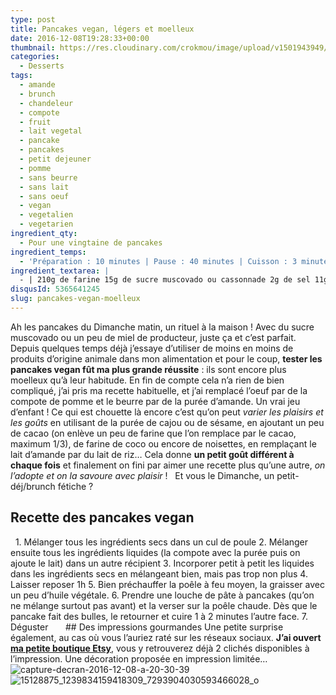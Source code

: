 ```yaml
---
type: post
title: Pancakes vegan, légers et moelleux
date: 2016-12-08T19:28:33+00:00
thumbnail: https://res.cloudinary.com/crokmou/image/upload/v1501943949/pancakes-vegan-vg-crokmou-blog-culinaire-belge-1.jpg
categories: 
  - Desserts
tags: 
  - amande
  - brunch
  - chandeleur
  - compote
  - fruit
  - lait vegetal
  - pancake
  - pancakes
  - petit dejeuner
  - pomme
  - sans beurre
  - sans lait
  - sans oeuf
  - vegan
  - vegetalien
  - vegetarien
ingredient_qty: 
  - Pour une vingtaine de pancakes
ingredient_temps: 
  - 'Préparation : 10 minutes | Pause : 40 minutes | Cuisson : 3 minutes'
ingredient_textarea: |
  - | 210g de farine 15g de sucre muscovado ou cassonnade 2g de sel 11g de levure chimique + 2g de bicarbonate de soude 50g de compote de pommes (ou de banane) 300g de lait d'amande à température ambiante 40g de purée d'amandes (ma préférée se trouve chez [Keimling](http://www.crokmou.com/2014/08/keimling-specialiste-du-raw-food-concours))
disqusId: 5365641245
slug: pancakes-vegan-moelleux
---
```


Ah les pancakes du Dimanche matin, un rituel à la maison ! Avec du sucre muscovado ou un peu de miel de producteur, juste ça et c’est parfait. Depuis quelques temps déjà j’essaye d’utiliser de moins en moins de produits d’origine animale dans mon alimentation et pour le coup, **tester les pancakes vegan fût ma plus grande réussite** : ils sont encore plus moelleux qu’à leur habitude. En fin de compte cela n’a rien de bien compliqué, j’ai pris ma recette habituelle, et j’ai remplacé l’oeuf par de la compote de pomme et le beurre par de la purée d’amande. Un vrai jeu d’enfant ! Ce qui est chouette là encore c’est qu’on peut _varier les plaisirs et les goûts_ en utilisant de la purée de cajou ou de sésame, en ajoutant un peu de cacao (on enlève un peu de farine que l’on remplace par le cacao, maximum 1/3), de farine de coco ou encore de noisettes, en remplaçant le lait d’amande par du lait de riz… Cela donne **un petit goût différent à chaque fois** et finalement on fini par aimer une recette plus qu’une autre, _on l’adopte et on la savoure avec plaisir_ !   Et vous le Dimanche, un petit-déj/brunch fétiche ?  

## **Recette des pancakes vegan**

  1\. Mélanger tous les ingrédients secs dans un cul de poule 2\. Mélanger ensuite tous les ingrédients liquides (la compote avec la purée puis on ajoute le lait) dans un autre récipient 3\. Incorporer petit à petit les liquides dans les ingrédients secs en mélangeant bien, mais pas trop non plus 4\. Laisser reposer 1h 5\. Bien préchauffer la poêle à feu moyen, la graisser avec un peu d’huile végétale. 6\. Prendre une louche de pâte à pancakes (qu’on ne mélange surtout pas avant) et la verser sur la poêle chaude. Dès que le pancake fait des bulles, le retourner et cuire 1 à 2 minutes l’autre face. 7\. Déguster       ## Des impressions gourmandes Une petite surprise également, au cas où vous l’auriez raté sur les réseaux sociaux. **J’ai ouvert [ma petite boutique Etsy](https://www.etsy.com/fr/shop/CrokmouFoodPhoto)**, vous y retrouverez déjà 2 clichés disponibles à l’impression. Une décoration proposée en impression limitée…   ![capture-decran-2016-12-08-a-20-30-39](http://www.crokmou.com/wp-content/uploads/2016/12/Capture-d---e--cran-2016-12-08-a---20.30.39.jpg)![15128875_1239834159418309_7293904030593466028_o](http://www.crokmou.com/wp-content/uploads/2016/12/15128875_1239834159418309_7293904030593466028_o.jpg)